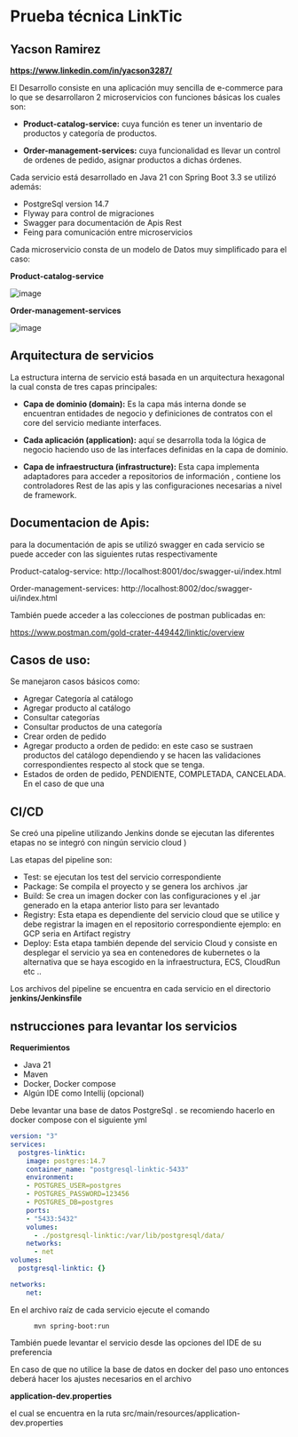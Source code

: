 # Prueba técnica  LinkTic
## Yacson Ramirez 
**https://www.linkedin.com/in/yacson3287/**

El Desarrollo consiste en una aplicación muy sencilla de e-commerce para lo que se desarrollaron 2 microservicios con funciones básicas los cuales son:

* **Product-catalog-service:** cuya función es tener un inventario de productos y categoría de productos.

* **Order-management-services:** cuya funcionalidad es llevar un control de ordenes de pedido, asignar productos a dichas órdenes.

Cada servicio está desarrollado en Java 21 con Spring Boot 3.3 se utilizó además:
* PostgreSql version 14.7
* Flyway para control de migraciones
* Swagger para documentación de Apis Rest
* Feing para comunicación entre microservicios

Cada microservicio consta de un modelo de Datos muy simplificado para el caso:

**Product-catalog-service**

![image](https://github.com/user-attachments/assets/38479723-2a41-472e-8872-763117786f35)


**Order-management-services**

![image](https://github.com/user-attachments/assets/68686bdd-8f7e-47f0-858d-dd81abf12b9a)


## Arquitectura de servicios

La estructura interna de servicio está basada en un arquitectura hexagonal la cual consta de tres capas principales:

* **Capa de dominio (domain):** Es la capa más interna donde se encuentran entidades de negocio y definiciones de contratos con el core del servicio mediante interfaces.

* **Cada aplicación (application):** aquí se desarrolla toda la lógica de negocio haciendo uso de las interfaces definidas en la capa de dominio.

* **Capa de infraestructura (infrastructure):** Esta capa implementa adaptadores para acceder a repositorios de información , contiene los controladores Rest de las apis y las configuraciones necesarias a nivel de framework.

## Documentacion de Apis:

para la documentación de apis se utilizó swagger en cada servicio
se puede acceder con las siguientes rutas respectivamente

Product-catalog-service: http://localhost:8001/doc/swagger-ui/index.html

Order-management-services: http://localhost:8002/doc/swagger-ui/index.html

También puede acceder a las colecciones de postman publicadas en:

https://www.postman.com/gold-crater-449442/linktic/overview

## Casos de uso:

Se manejaron casos básicos como:
* Agregar Categoría al catálogo
* Agregar producto al catálogo
* Consultar categorías
* Consultar productos de una categoría
* Crear orden de pedido
* Agregar producto a orden de pedido: en este caso se sustraen productos del catálogo dependiendo y se hacen las validaciones correspondientes respecto al stock que se tenga.
* Estados de orden de pedido, PENDIENTE, COMPLETADA, CANCELADA. En el caso de que una

## CI/CD

Se creó una pipeline utilizando Jenkins donde se ejecutan las diferentes etapas  no se integró con ningún servicio cloud )

Las etapas del pipeline son:
* Test: se ejecutan los test del servicio correspondiente
* Package: Se compila el proyecto y se genera los archivos .jar
* Build: Se crea un imagen docker con las configuraciones y el .jar generado en la etapa anterior listo para ser levantado
* Registry: Esta etapa es dependiente del servicio cloud que se utilice y debe registrar la imagen en el repositorio correspondiente ejemplo: en GCP seria en Artifact registry
* Deploy: Esta etapa también depende del servicio Cloud y consiste en desplegar el servicio ya sea en contenedores de kubernetes o la alternativa que se haya escogido en la infraestructura, ECS, CloudRun etc ..

Los archivos del pipeline se encuentra en cada servicio en el directorio **jenkins/Jenkinsfile**

## nstrucciones para levantar los servicios

**Requerimientos**
* Java 21
* Maven
* Docker, Docker compose
* Algún IDE como Intellij (opcional)

Debe levantar una base de datos PostgreSql . se recomiendo hacerlo en docker compose con el siguiente yml

```yaml
version: "3"
services:
  postgres-linktic:
    image: postgres:14.7
    container_name: "postgresql-linktic-5433"
    environment:
    - POSTGRES_USER=postgres
    - POSTGRES_PASSWORD=123456
    - POSTGRES_DB=postgres
    ports:
    - "5433:5432"
    volumes:
      - ./postgresql-linktic:/var/lib/postgresql/data/
    networks:
      - net
volumes:
  postgresql-linktic: {}

networks:
    net:
```

En el archivo raíz de cada servicio ejecute el comando

          mvn spring-boot:run

También puede levantar el servicio desde las opciones del IDE de su preferencia


En caso de que no utilice la base de datos en docker del paso uno entonces deberá hacer los ajustes necesarios en el archivo

**application-dev.properties**

el cual se encuentra en la ruta src/main/resources/application-dev.properties


